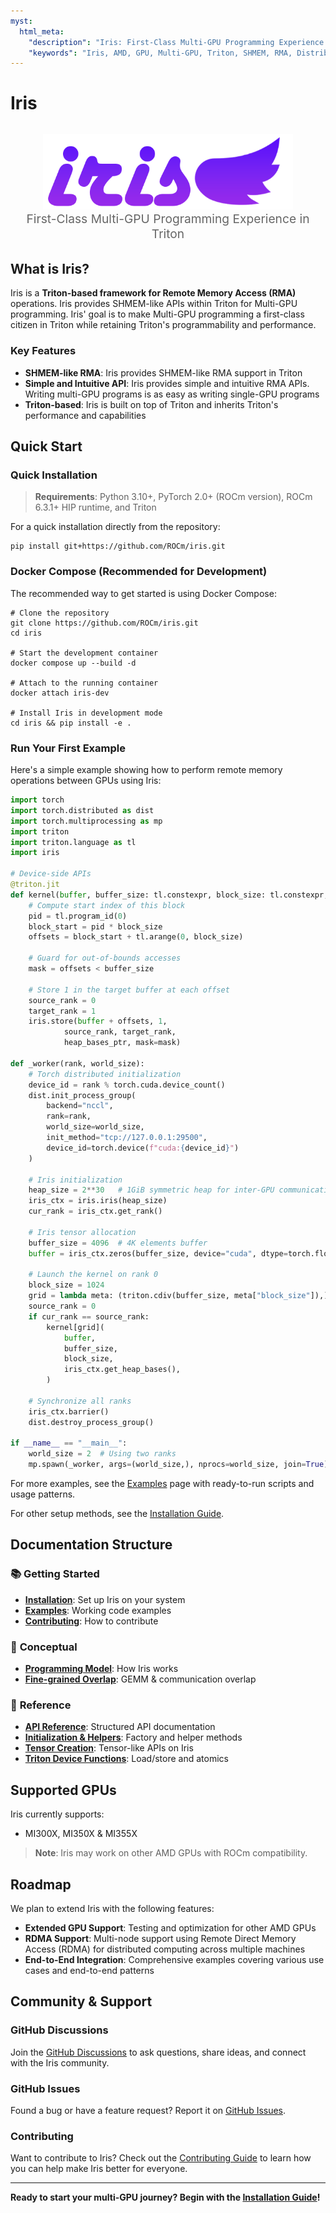 ```yaml
---
myst:
  html_meta:
    "description": "Iris: First-Class Multi-GPU Programming Experience in Triton"
    "keywords": "Iris, AMD, GPU, Multi-GPU, Triton, SHMEM, RMA, Distributed Computing"
---
```


# Iris

<div style="text-align: center; margin: 2rem 0;">
  <img src="images/logo.png" alt="Iris Logo" style="width: 400px; height: auto; background: transparent;">
  <p style="font-size: 1.2rem; color: #666; margin: 0;">First-Class Multi-GPU Programming Experience in Triton</p>
</div>

## What is Iris?

Iris is a **Triton-based framework for Remote Memory Access (RMA)** operations. Iris provides SHMEM-like APIs within Triton for Multi-GPU programming. Iris' goal is to make Multi-GPU programming a first-class citizen in Triton while retaining Triton's programmability and performance.

### Key Features

- **SHMEM-like RMA**: Iris provides SHMEM-like RMA support in Triton
- **Simple and Intuitive API**: Iris provides simple and intuitive RMA APIs. Writing multi-GPU programs is as easy as writing single-GPU programs
- **Triton-based**: Iris is built on top of Triton and inherits Triton's performance and capabilities

## Quick Start

### Quick Installation

> **Requirements**: Python 3.10+, PyTorch 2.0+ (ROCm version), ROCm 6.3.1+ HIP runtime, and Triton

For a quick installation directly from the repository:

```shell
pip install git+https://github.com/ROCm/iris.git
```

### Docker Compose (Recommended for Development)

The recommended way to get started is using Docker Compose:

```shell
# Clone the repository
git clone https://github.com/ROCm/iris.git
cd iris

# Start the development container
docker compose up --build -d

# Attach to the running container
docker attach iris-dev

# Install Iris in development mode
cd iris && pip install -e .
```

### Run Your First Example

Here's a simple example showing how to perform remote memory operations between GPUs using Iris:

```python
import torch
import torch.distributed as dist
import torch.multiprocessing as mp
import triton
import triton.language as tl
import iris

# Device-side APIs
@triton.jit
def kernel(buffer, buffer_size: tl.constexpr, block_size: tl.constexpr, heap_bases_ptr):
    # Compute start index of this block
    pid = tl.program_id(0)
    block_start = pid * block_size
    offsets = block_start + tl.arange(0, block_size)

    # Guard for out-of-bounds accesses
    mask = offsets < buffer_size

    # Store 1 in the target buffer at each offset
    source_rank = 0
    target_rank = 1
    iris.store(buffer + offsets, 1,
            source_rank, target_rank,
            heap_bases_ptr, mask=mask)

def _worker(rank, world_size):
    # Torch distributed initialization
    device_id = rank % torch.cuda.device_count()
    dist.init_process_group(
        backend="nccl",
        rank=rank,
        world_size=world_size,
        init_method="tcp://127.0.0.1:29500",
        device_id=torch.device(f"cuda:{device_id}")
    )

    # Iris initialization
    heap_size = 2**30   # 1GiB symmetric heap for inter-GPU communication
    iris_ctx = iris.iris(heap_size)
    cur_rank = iris_ctx.get_rank()

    # Iris tensor allocation
    buffer_size = 4096  # 4K elements buffer
    buffer = iris_ctx.zeros(buffer_size, device="cuda", dtype=torch.float32)

    # Launch the kernel on rank 0
    block_size = 1024
    grid = lambda meta: (triton.cdiv(buffer_size, meta["block_size"]),)
    source_rank = 0
    if cur_rank == source_rank:
        kernel[grid](
            buffer,
            buffer_size,
            block_size,
            iris_ctx.get_heap_bases(),
        )

    # Synchronize all ranks
    iris_ctx.barrier()
    dist.destroy_process_group()

if __name__ == "__main__":
    world_size = 2  # Using two ranks
    mp.spawn(_worker, args=(world_size,), nprocs=world_size, join=True)
```

For more examples, see the [Examples](reference/examples.md) page with ready-to-run scripts and usage patterns.

For other setup methods, see the [Installation Guide](getting-started/installation.md).

## Documentation Structure

### 📚 **Getting Started**
  - **[Installation](getting-started/installation.md)**: Set up Iris on your system
  - **[Examples](reference/examples.md)**: Working code examples
  - **[Contributing](reference/contributing.md)**: How to contribute

### 🧠 **Conceptual**
- **[Programming Model](conceptual/programming-model.md)**: How Iris works
- **[Fine-grained Overlap](conceptual/finegrained-overlap.md)**: GEMM & communication overlap

### 📖 **Reference**
- **[API Reference](reference/api-reference.md)**: Structured API documentation
- **[Initialization & Helpers](reference/api-iris-class.md)**: Factory and helper methods
- **[Tensor Creation](reference/api-tensor-creation.md)**: Tensor-like APIs on Iris
- **[Triton Device Functions](reference/api-device-functions.md)**: Load/store and atomics

## Supported GPUs

Iris currently supports:
- MI300X, MI350X & MI355X

> **Note**: Iris may work on other AMD GPUs with ROCm compatibility.

## Roadmap

We plan to extend Iris with the following features:

- **Extended GPU Support**: Testing and optimization for other AMD GPUs
- **RDMA Support**: Multi-node support using Remote Direct Memory Access (RDMA) for distributed computing across multiple machines
- **End-to-End Integration**: Comprehensive examples covering various use cases and end-to-end patterns

## Community & Support

### GitHub Discussions
Join the [GitHub Discussions](https://github.com/ROCm/iris/discussions) to ask questions, share ideas, and connect with the Iris community.

### GitHub Issues
Found a bug or have a feature request? Report it on [GitHub Issues](https://github.com/ROCm/iris/issues).

### Contributing
Want to contribute to Iris? Check out the [Contributing Guide](reference/contributing.md) to learn how you can help make Iris better for everyone.

---

**Ready to start your multi-GPU journey? Begin with the [Installation Guide](getting-started/installation.md)!**
